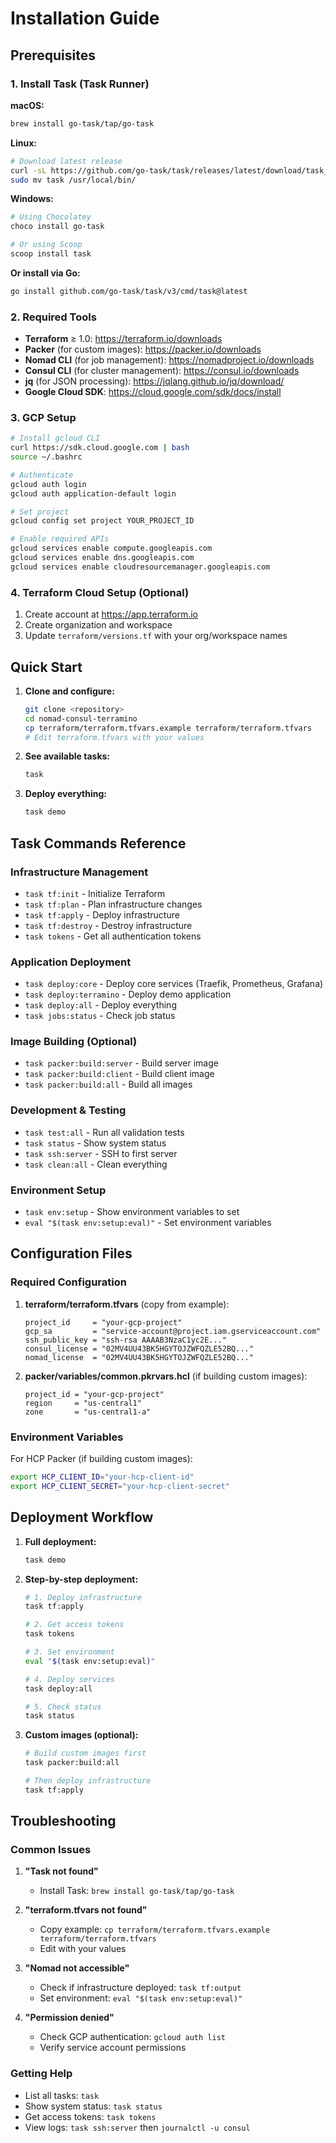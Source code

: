 # Installation Guide

## Prerequisites

### 1. Install Task (Task Runner)

**macOS:**
```bash
brew install go-task/tap/go-task
```

**Linux:**
```bash
# Download latest release
curl -sL https://github.com/go-task/task/releases/latest/download/task_linux_amd64.tar.gz | tar -xz
sudo mv task /usr/local/bin/
```

**Windows:**
```powershell
# Using Chocolatey
choco install go-task

# Or using Scoop
scoop install task
```

**Or install via Go:**
```bash
go install github.com/go-task/task/v3/cmd/task@latest
```

### 2. Required Tools

- **Terraform** ≥ 1.0: https://terraform.io/downloads
- **Packer** (for custom images): https://packer.io/downloads  
- **Nomad CLI** (for job management): https://nomadproject.io/downloads
- **Consul CLI** (for cluster management): https://consul.io/downloads
- **jq** (for JSON processing): https://jqlang.github.io/jq/download/
- **Google Cloud SDK**: https://cloud.google.com/sdk/docs/install

### 3. GCP Setup

```bash
# Install gcloud CLI
curl https://sdk.cloud.google.com | bash
source ~/.bashrc

# Authenticate
gcloud auth login
gcloud auth application-default login

# Set project
gcloud config set project YOUR_PROJECT_ID

# Enable required APIs
gcloud services enable compute.googleapis.com
gcloud services enable dns.googleapis.com
gcloud services enable cloudresourcemanager.googleapis.com
```

### 4. Terraform Cloud Setup (Optional)

1. Create account at https://app.terraform.io
2. Create organization and workspace
3. Update `terraform/versions.tf` with your org/workspace names

## Quick Start

1. **Clone and configure:**
   ```bash
   git clone <repository>
   cd nomad-consul-terramino
   cp terraform/terraform.tfvars.example terraform/terraform.tfvars
   # Edit terraform.tfvars with your values
   ```

2. **See available tasks:**
   ```bash
   task
   ```

3. **Deploy everything:**
   ```bash
   task demo
   ```

## Task Commands Reference

### Infrastructure Management
- `task tf:init` - Initialize Terraform
- `task tf:plan` - Plan infrastructure changes
- `task tf:apply` - Deploy infrastructure
- `task tf:destroy` - Destroy infrastructure
- `task tokens` - Get all authentication tokens

### Application Deployment
- `task deploy:core` - Deploy core services (Traefik, Prometheus, Grafana)
- `task deploy:terramino` - Deploy demo application
- `task deploy:all` - Deploy everything
- `task jobs:status` - Check job status

### Image Building (Optional)
- `task packer:build:server` - Build server image
- `task packer:build:client` - Build client image
- `task packer:build:all` - Build all images

### Development & Testing
- `task test:all` - Run all validation tests
- `task status` - Show system status
- `task ssh:server` - SSH to first server
- `task clean:all` - Clean everything

### Environment Setup
- `task env:setup` - Show environment variables to set
- `eval "$(task env:setup:eval)"` - Set environment variables

## Configuration Files

### Required Configuration

1. **terraform/terraform.tfvars** (copy from example):
   ```hcl
   project_id     = "your-gcp-project"
   gcp_sa         = "service-account@project.iam.gserviceaccount.com"
   ssh_public_key = "ssh-rsa AAAAB3NzaC1yc2E..."
   consul_license = "02MV4UU43BK5HGYTOJZWFQZLE52BQ..."
   nomad_license  = "02MV4UU43BK5HGYTOJZWFQZLE52BQ..."
   ```

2. **packer/variables/common.pkrvars.hcl** (if building custom images):
   ```hcl
   project_id = "your-gcp-project"
   region     = "us-central1"
   zone       = "us-central1-a"
   ```

### Environment Variables

For HCP Packer (if building custom images):
```bash
export HCP_CLIENT_ID="your-hcp-client-id"
export HCP_CLIENT_SECRET="your-hcp-client-secret"
```

## Deployment Workflow

1. **Full deployment:**
   ```bash
   task demo
   ```

2. **Step-by-step deployment:**
   ```bash
   # 1. Deploy infrastructure
   task tf:apply
   
   # 2. Get access tokens
   task tokens
   
   # 3. Set environment
   eval "$(task env:setup:eval)"
   
   # 4. Deploy services
   task deploy:all
   
   # 5. Check status
   task status
   ```

3. **Custom images (optional):**
   ```bash
   # Build custom images first
   task packer:build:all
   
   # Then deploy infrastructure
   task tf:apply
   ```

## Troubleshooting

### Common Issues

1. **"Task not found"**
   - Install Task: `brew install go-task/tap/go-task`
   
2. **"terraform.tfvars not found"**
   - Copy example: `cp terraform/terraform.tfvars.example terraform/terraform.tfvars`
   - Edit with your values
   
3. **"Nomad not accessible"**
   - Check if infrastructure deployed: `task tf:output`
   - Set environment: `eval "$(task env:setup:eval)"`
   
4. **"Permission denied"**
   - Check GCP authentication: `gcloud auth list`
   - Verify service account permissions

### Getting Help

- List all tasks: `task`
- Show system status: `task status`
- Get access tokens: `task tokens`
- View logs: `task ssh:server` then `journalctl -u consul`